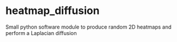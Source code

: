 # heatmap_diffusion
Small python software module to produce random 2D heatmaps and perform a Laplacian diffusion

